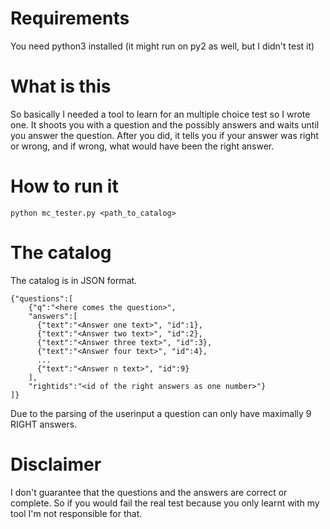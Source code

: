 # Requirements #
You need python3 installed (it might run on py2 as well, but I didn't test it)

# What is this #
So basically I needed a tool to learn for an multiple choice test so I wrote one. It shoots you with a question and the possibly answers and waits until you answer the question. After you did, it tells you if your answer was right or wrong, and if wrong, what would have been the right answer.

# How to run it #
`python mc_tester.py <path_to_catalog>`

# The catalog #
The catalog is in JSON format.
```
{"questions":[
    {"q":"<here comes the question>",
    "answers":[
      {"text":"<Answer one text>", "id":1},
      {"text":"<Answer two text>", "id":2},
      {"text":"<Answer three text>", "id":3},
      {"text":"<Answer four text>", "id":4},
      ...
      {"text":"<Answer n text>", "id":9}
    ],
    "rightids":"<id of the right answers as one number>"}
]}
```
Due to the parsing of the userinput a question can only have maximally 9 RIGHT answers.

# Disclaimer #
I don't guarantee that the questions and the answers are correct or complete. So if you would fail the real test because you only learnt with my tool I'm not responsible for that.

